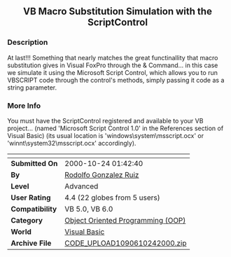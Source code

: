 ﻿<div align="center">

## VB Macro Substitution Simulation with the ScriptControl


</div>

### Description

At last!!! Something that nearly matches the great functinallity that macro substitution gives in Visual FoxPro through the & Command... in this case we simulate it using the Microsoft Script Control, which allows you to run VBSCRIPT code through the control's methods, simply passing it code as a string parameter.
 
### More Info
 
You must have the ScriptControl registered and available to your VB project... (named 'Microsoft Script Control 1.0' in the References section of Visual Basic) (its usual location is 'windows\system\msscript.ocx' or 'winnt\system32\msscript.ocx' accordingly).


<span>             |<span>
---                |---
**Submitted On**   |2000-10-24 01:42:40
**By**             |[Rodolfo Gonzalez Ruiz](https://github.com/Planet-Source-Code/PSCIndex/blob/master/ByAuthor/rodolfo-gonzalez-ruiz.md)
**Level**          |Advanced
**User Rating**    |4.4 (22 globes from 5 users)
**Compatibility**  |VB 5\.0, VB 6\.0
**Category**       |[Object Oriented Programming \(OOP\)](https://github.com/Planet-Source-Code/PSCIndex/blob/master/ByCategory/object-oriented-programming-oop__1-47.md)
**World**          |[Visual Basic](https://github.com/Planet-Source-Code/PSCIndex/blob/master/ByWorld/visual-basic.md)
**Archive File**   |[CODE\_UPLOAD1090610242000\.zip](https://github.com/Planet-Source-Code/rodolfo-gonzalez-ruiz-vb-macro-substitution-simulation-with-the-scriptcontrol__1-12253/archive/master.zip)








